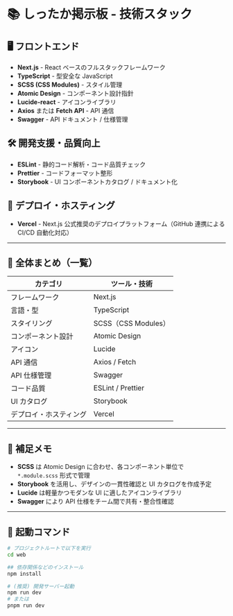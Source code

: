# 📚 しったか掲示板 - 技術スタック

## 🖥️ フロントエンド

- **Next.js** - React ベースのフルスタックフレームワーク
- **TypeScript** - 型安全な JavaScript
- **SCSS (CSS Modules)** - スタイル管理
- **Atomic Design** - コンポーネント設計指針
- **Lucide-react** - アイコンライブラリ
- **Axios** または **Fetch API** - API 通信
- **Swagger** - API ドキュメント / 仕様管理

## 🛠️ 開発支援・品質向上

- **ESLint** - 静的コード解析・コード品質チェック
- **Prettier** - コードフォーマット整形
- **Storybook** - UI コンポーネントカタログ / ドキュメント化

## 🚀 デプロイ・ホスティング

- **Vercel** - Next.js 公式推奨のデプロイプラットフォーム（GitHub 連携による CI/CD 自動化対応）

---

## 📌 全体まとめ（一覧）

| カテゴリ               | ツール・技術 |
|------------------------|---------------|
| フレームワーク         | Next.js |
| 言語・型               | TypeScript |
| スタイリング           | SCSS（CSS Modules） |
| コンポーネント設計     | Atomic Design |
| アイコン               | Lucide |
| API 通信               | Axios / Fetch |
| API 仕様管理           | Swagger |
| コード品質             | ESLint / Prettier |
| UI カタログ             | Storybook |
| デプロイ・ホスティング | Vercel |

---

## 📝 補足メモ

- **SCSS** は Atomic Design に合わせ、各コンポーネント単位で `*.module.scss` 形式で管理  
- **Storybook** を活用し、デザインの一貫性確認と UI カタログを作成予定  
- **Lucide** は軽量かつモダンな UI に適したアイコンライブラリ  
- **Swagger** により API 仕様をチーム間で共有・整合性確認  

---

## 🚀 起動コマンド

```bash
# プロジェクトルートで以下を実行
cd web

## 依存関係などのインストール
npm install

# (推奨) 開発サーバー起動
npm run dev
# または
pnpm run dev
